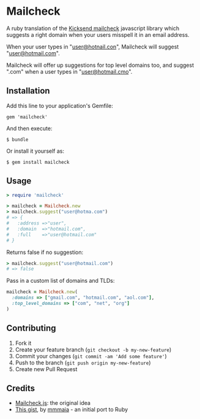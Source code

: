 # Mailcheck

A ruby translation of the [Kicksend mailcheck](https://github.com/Kicksend/mailcheck) javascript library which suggests a right domain when your users misspell it in an email address.

When your user types in "user@hotnail.con", Mailcheck will suggest "user@hotmail.com".

Mailcheck will offer up suggestions for top level domains too, and suggest ".com" when a user types in "user@hotmail.cmo".

## Installation

Add this line to your application's Gemfile:

    gem 'mailcheck'

And then execute:

    $ bundle

Or install it yourself as:

    $ gem install mailcheck

## Usage

```ruby
> require 'mailcheck'

> mailcheck = Mailcheck.new
> mailcheck.suggest("user@hotma.com")
# => {
#   :address =>"user",
#   :domain  =>"hotmail.com",
#   :full    =>"user@hotmail.com"
# }
```

Returns false if no suggestion:
```ruby
> mailcheck.suggest("user@hotmail.com")
# => false
```

Pass in a custom list of domains and TLDs:
```ruby
mailcheck = Mailcheck.new(
  :domains => ["gmail.com", "hotmail.com", "aol.com"],
  :top_level_domains => ["com", "net", "org"]
)
```

## Contributing

1. Fork it
2. Create your feature branch (`git checkout -b my-new-feature`)
3. Commit your changes (`git commit -am 'Add some feature'`)
4. Push to the branch (`git push origin my-new-feature`)
5. Create new Pull Request

## Credits

* [Mailcheck.js](https://github.com/Kicksend/mailcheck): the original idea
* [This gist](https://gist.github.com/mmmaia/3715790), by [mmmaia](https://github.com/mmmaia) - an initial port to Ruby
